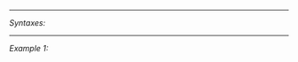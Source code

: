 


---
*Syntaxes:*

<!-- [] call `BIN_fnc_getAntennaGain` -->

---
*Example 1:*

<!-- 
```sqf
[] call BIN_fnc_getAntennaGain;
``` -->